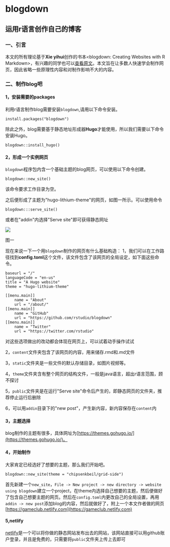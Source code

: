 # blogdown

## 运用r语言创作自己的博客


### 一、引言
本文的所有理论基于**Xie yihui**创作的书本<blogdown: Creating Websites with R Markdown>，有兴趣的同学也可以[查看原文](https://bookdown.org/yihui/blogdown/)。本文旨在让多数人快速学会制作网页，因此省略一些原理性内容和对制作影响不大的内容。


### 二、制作blog吧


#### 1，安装需要的packages
利用r语言制作blog需要安装`blogdown`,请用以下命令安装。


```     
install.packages("blogdown")     
```


除此之外，blog需要基于静态地址形成器**Hugo**才能使用，所以我们需要以下命令安装Hugo。


```     
blogdown::install_hugo()         
```

#### 2，形成一个实例网页

`blogdown`程序包内含一个基础主题的blog网页，可以使用以下命令创建。


```    
blogdown::new_site()      
```

该命令要求工作目录为空。


之后便形成了主题为"hugo-lithium-theme"的网页，如图一所示。可以使用命令


```
blogdown:::serve_site()
```


或者在"addin"内选择"Serve site"即可获得静态网址


![](https://bookdown.org/yihui/blogdown/images/lithium-theme.png)


图一


现在来说一下一个用`blogdown`制作的网页有什么基础构造：
1，我们可以在工作路径找到**config.toml**这个文件，该文件包含了该网页的全局设定，如下面这些命令。


```
baseurl = "/"
languageCode = "en-us"
title = "A Hugo website"
theme = "hugo-lithium-theme"

[[menu.main]]
    name = "About"
    url = "/about/"
[[menu.main]]
    name = "GitHub"
    url = "https://github.com/rstudio/blogdown"
[[menu.main]]
    name = "Twitter"
    url = "https://twitter.com/rstudio"
```
对这些选项做出的改动都会体现在网页上，可以试着动手操作试试

2，`content`文件夹包含了该网页的内容，用来储存.rmd和.md文件

3，`static`文件夹是一些文件的默认存储目录，如图片视频等。

4，`theme`文件夹含有整个网页的结构文件，一般是java语言，超出r语言范围，顾不探讨

5，`public`文件夹是在运行"Serve site"命令后产生的，即静态网页的文件夹，推荐停止运行后删除

6，可以用`addin`目录下的"new post"，产生新内容，新内容保存在`content`内


#### 3，主题选择

blog制作的主题有很多，具体网址为[https://themes.gohugo.io/](https://themes.gohugo.io/)。

#### 4，开始制作

大家肯定已经选好了想要的主题，那么我们开始吧。
```
blogdown::new_site(theme = "chipsenkbeil/grid-side")
```
首先新建一个`new_site`，`File -> New project -> new directory -> website using blogdown`建立一个project，在theme内选择自己想要的主题，然后便做好了包含自己想要主题的网页。然后在`config.toml`内更改自己的全局设置，再用`addin -> new post`添加blog的内容，然后就做好了，附上一个本文作者做的网页[https://gameclub.netlify.com](https://gameclub.netlify.com)


#### 5,netlify
[netlify](https://app.netlify.com/)是一个可以将你做的静态网站发布出去的网站，该网站直接可以用github账户登录，并且是免费的，只需要将`public`文件夹上传上去即可

